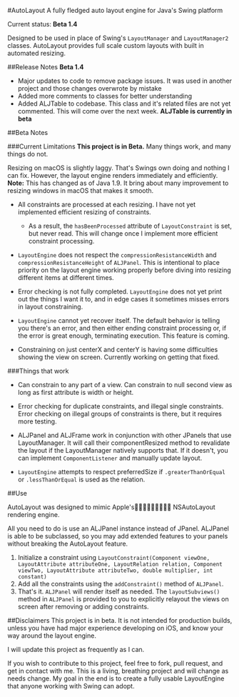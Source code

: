 #AutoLayout
A fully fledged auto layout engine for Java's Swing platform

Current status: **Beta 1.4**

Designed to be used in place of Swing's `LayoutManager` and `LayoutManager2` classes.  AutoLayout provides full scale custom layouts with built in automated resizing.

##Release Notes
__**Beta 1.4**__

* Major updates to code to remove package issues.  It was used in another project and those changes overwrote by mistake
* Added more comments to classes for better understanding
* Added ALJTable to codebase.  This class and it's related files are not yet commented.  This will come over the next week. **ALJTable is currently in beta**

##Beta Notes

###Current Limitations
**This project is in Beta.**  Many things work, and many things do not.

Resizing on macOS is slightly laggy.  That's Swings own doing and nothing I can fix.  However, the layout engine renders immediately and efficiently. **Note:** This has changed as of Java 1.9.  It bring about many improvement to resizing windows in macOS that makes it smooth.

* All constraints are processed at each resizing.  I have not yet implemented efficient resizing of constraints.
	* As a result, the `hasBeenProcessed` attribute of `LayoutConstraint` is set, but never read.  This will change once I implement more efficient constraint processing.

* `LayoutEngine` does not respect the `compressionResistanceWidth` and `compressionResistanceHeight` of `ALJPanel`.  This is intentional to place priority on the layout engine working properly before diving into resizing different items at different times.

* Error checking is not fully completed.  `LayoutEngine` does not yet print out the things I want it to, and in edge cases it sometimes misses errors in layout constraining.

* `LayoutEngine` cannot yet recover itself.  The default behavior is telling you there's an error, and then either ending constraint processing or, if the error is great enough, terminating execution.  This feature is coming.

* Constraining on just centerX and centerY is having some difficulties showing the view on screen.  Currently working on getting that fixed.

###Things that work
* Can constrain to any part of a view.  Can constrain to null second view as long as first attribute is width or height.

* Error checking for duplicate constraints, and illegal single constraints.  Error checking on illegal groups of constraints is there, but it requires more testing.

* ALJPanel and ALJFrame work in conjunction with other JPanels that use LayoutManager.  It will call their componentResized method to revalidate the layout if the LayoutManager natively supports that.  If it doesn't, you can implement `ComponentListener` and manually update layout.

* `LayoutEngine` attempts to respect preferredSize if `.greaterThanOrEqual` or `.lessThanOrEqual` is used as the relation.

##Use

AutoLayout was designed to mimic Apple'sⓒ NSAutoLayout rendering engine.

All you need to do is use an ALJPanel instance instead of JPanel.  ALJPanel is able to be subclassed, so you may add extended features to your panels without breaking the AutoLayout feature.

1. Initialize a constraint using `LayoutConstraint(Component viewOne, LayoutAttribute attributeOne, LayoutRelation relation, Component viewTwo, LayoutAttribute attributeTwo, double multiplier, int constant)`
1. Add all the constraints using the `addConstraint()` method of `ALJPanel`.
2. That's it.  `ALJPanel` will render itself as needed.  The `layoutSubviews()` method in `ALJPanel` is provided to you to explicitly relayout the views on screen after removing or adding constraints.


##Disclaimers
This project is in beta.  It is not intended for production builds, unless you have had major experience developing on iOS, and know your way around the layout engine.

I will update this project as frequently as I can.

If you wish to contribute to this project, feel free to fork, pull request, and get in contact with me.  This is a living, breathing project and will change as needs change.  My goal in the end is to create a fully usable LayoutEngine that anyone working with Swing can adopt.